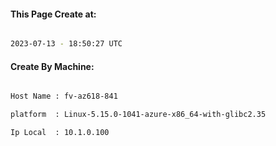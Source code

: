
   
#### This Page Create at:

```bash

2023-07-13 - 18:50:27 UTC

```

#### Create By Machine:

```bash

Host Name : fv-az618-841

platform  : Linux-5.15.0-1041-azure-x86_64-with-glibc2.35

Ip Local  : 10.1.0.100

```

